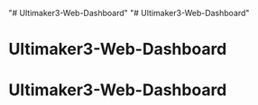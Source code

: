 "# Ultimaker3-Web-Dashboard" 
"# Ultimaker3-Web-Dashboard" 
# Ultimaker3-Web-Dashboard
# Ultimaker3-Web-Dashboard
